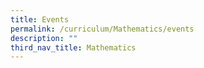 ```yaml
---
title: Events
permalink: /curriculum/Mathematics/events
description: ""
third_nav_title: Mathematics
---
```

